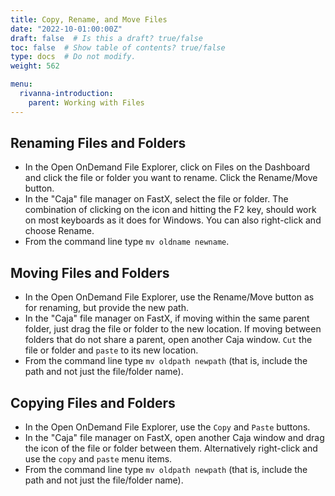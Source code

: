 ```yaml
---
title: Copy, Rename, and Move Files
date: "2022-10-01:00:00Z"
draft: false  # Is this a draft? true/false
toc: false  # Show table of contents? true/false
type: docs  # Do not modify.
weight: 562

menu:
  rivanna-introduction:
    parent: Working with Files
---
```


## Renaming Files and Folders
* In the Open OnDemand File Explorer, click on Files on the Dashboard and click the file or folder you want to rename.  Click the Rename/Move button.
* In the "Caja" file manager on FastX, select the file or folder.  The combination of clicking on the icon and hitting the F2 key, should work on most keyboards as it does for Windows.  You can also right-click and choose Rename. 
* From the command line type `mv oldname newname`.

## Moving Files and Folders
* In the Open OnDemand File Explorer, use the Rename/Move button as for renaming, but provide the new path. 
* In the "Caja" file manager on FastX, if moving within the same parent folder, just drag the file or folder to the new location.  If moving between folders that do not share a parent, open another Caja window.  `Cut` the file or folder and `paste` to its new location.
* From the command line type `mv oldpath newpath` (that is, include the path and not just the file/folder name).

## Copying Files and Folders
* In the Open OnDemand File Explorer, use the `Copy` and `Paste` buttons.
* In the "Caja" file manager on FastX, open another Caja window and drag the icon of the file or folder between them.  Alternatively right-click and use the `copy` and `paste` menu items.
* From the command line type `mv oldpath newpath` (that is, include the path and not just the file/folder name).
